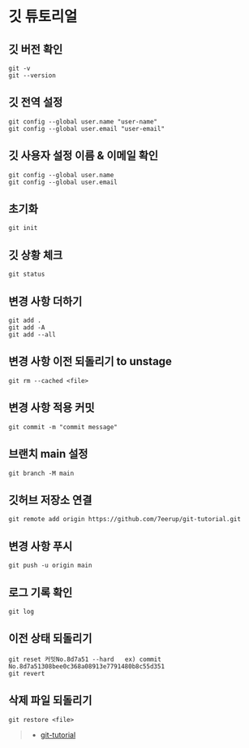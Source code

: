 # 깃 튜토리얼

## 깃 버전 확인
```
git -v
git --version
```

## 깃 전역 설정
```
git config --global user.name "user-name"
git config --global user.email "user-email"
```

## 깃 사용자 설정 이름 & 이메일 확인
```
git config --global user.name
git config --global user.email
```

## 초기화
```
git init
```

## 깃 상황 체크
```
git status
```

## 변경 사항 더하기
```
git add .
git add -A
git add --all
```

## 변경 사항 이전 되돌리기 to unstage
```
git rm --cached <file>
```

## 변경 사항 적용 커밋
```
git commit -m "commit message"
```

## 브랜치 main 설정
```
git branch -M main
```

## 깃허브 저장소 연결
```
git remote add origin https://github.com/7eerup/git-tutorial.git
```

## 변경 사항 푸시
```
git push -u origin main
```

## 로그 기록 확인
```
git log
```

## 이전 상태 되돌리기
```
git reset 커밋No.8d7a51 --hard   ex) commit No.8d7a51308bee0c368a08913e7791480b8c55d351
git revert
```

## 삭제 파일 되돌리기
```
git restore <file>
```

> * <a href="https://github.com/7eerup/git-tutorial.git">git-tutorial</a>